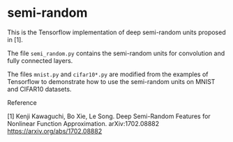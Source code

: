 # semi-random

This is the Tensorflow implementation of deep semi-random units proposed in [1].

The file `semi_random.py` contains the semi-random units for convolution and fully connected layers.

The files `mnist.py` and `cifar10*.py` are modified from the examples of Tensorflow to demonstrate how to use the semi-random units on MNIST and CIFAR10 datasets.


Reference

[1] Kenji Kawaguchi, Bo Xie, Le Song. Deep Semi-Random Features for Nonlinear Function Approximation. arXiv:1702.08882 https://arxiv.org/abs/1702.08882

